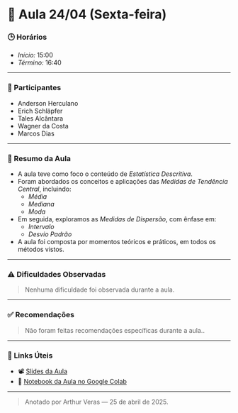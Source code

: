 # 🧭 Aula 24/04 (Sexta-feira)

### 🕒 Horários
- *Início:* 15:00  
- *Término:* 16:40  

---

### 👥 Participantes
- Anderson Herculano
- Erich Schläpfer
- Tales Alcântara
- Wagner da Costa
- Marcos Dias
---

### 📌 Resumo da Aula

- A aula teve como foco o conteúdo de *Estatística Descritiva*.  
- Foram abordados os conceitos e aplicações das *Medidas de Tendência Central*, incluindo:
  - *Média*
  - *Mediana*
  - *Moda*
- Em seguida, exploramos as *Medidas de Dispersão*, com ênfase em:
  - *Intervalo*
  - *Desvio Padrão* 
- A aula foi composta por momentos teóricos e práticos, em todos os métodos vistos. 

---

### ⚠️ Dificuldades Observadas

> Nenhuma dificuldade foi observada durante a aula.

---

### ✅ Recomendações

> Não foram feitas recomendações específicas durante a aula..

---

### 🔗 Links Úteis
- 📽️ [Slides da Aula](https://docs.google.com/presentation/d/16rnPgrDyjO4MpbJe8JD2Ll6ObBjmbLrt/edit?usp=sharing&ouid=114256372503945646351&rtpof=true&sd=true)  
- 📓 [Notebook da Aula no Google Colab](https://colab.research.google.com/drive/1TgadvQRPP0k_MgKsVhdyXXNzhv8onrIw?usp=sharing)  

---

> Anotado por Arthur Veras — 25 de abril de 2025.